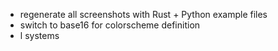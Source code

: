 - regenerate all screenshots with Rust + Python example files
- switch to base16 for colorscheme definition
- l systems
